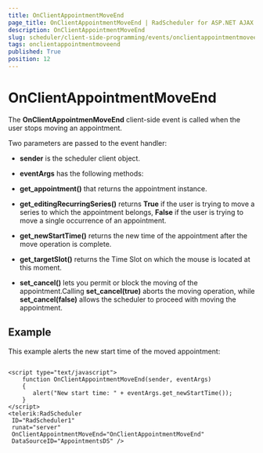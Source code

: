 ```yaml
---
title: OnClientAppointmentMoveEnd
page_title: OnClientAppointmentMoveEnd | RadScheduler for ASP.NET AJAX Documentation
description: OnClientAppointmentMoveEnd
slug: scheduler/client-side-programming/events/onclientappointmentmoveend
tags: onclientappointmentmoveend
published: True
position: 12
---
```


# OnClientAppointmentMoveEnd



The **OnClientAppointmenMoveEnd** client-side event is called when the user stops moving an appointment.

Two parameters are passed to the event handler:

* **sender** is the scheduler client object.

* **eventArgs** has the following methods:

* **get_appointment()** that returns the appointment instance.

* **get_editingRecurringSeries()** returns **True** if the user is trying to move a series to which the appointment belongs, **False** if the user is trying to move a single occurrence of an appointment.

* **get_newStartTime()** returns the new time of the appointment after the move operation is complete.

* **get_targetSlot()** returns the Time Slot on which the mouse is located at this moment.

* **set_cancel()** lets you permit or block the moving of the appointment.Calling **set_cancel(true)** aborts the moving operation, while **set_cancel(false)** allows the scheduler to proceed with moving the appointment.

## Example

This example alerts the new start time of the moved appointment:

````ASPNET
	
<script type="text/javascript">
	function OnClientAppointmentMoveEnd(sender, eventArgs)
	{
	   alert("New start time: " + eventArgs.get_newStartTime());
	}       
</script>
<telerik:RadScheduler
 ID="RadScheduler1"
 runat="server"
 OnClientAppointmentMoveEnd="OnClientAppointmentMoveEnd"
 DataSourceID="AppointmentsDS" />      
			
````




